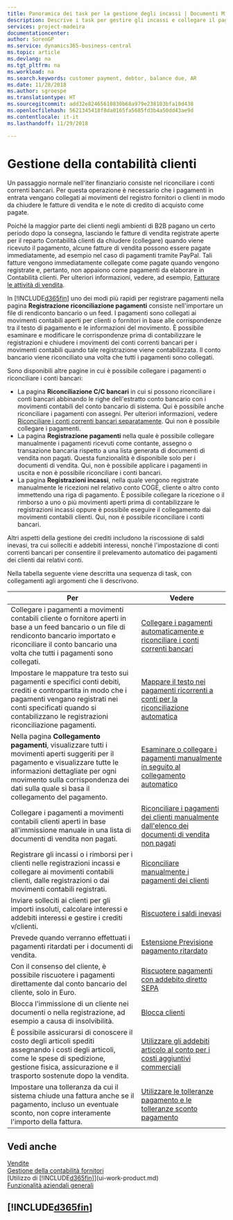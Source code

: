 ```yaml
---
title: Panoramica dei task per la gestione degli incassi | Documenti Microsoft
description: Descrive i task per gestire gli incassi e collegare il pagamento ai movimenti contabili cliente o fornitore.
services: project-madeira
documentationcenter: 
author: SorenGP
ms.service: dynamics365-business-central
ms.topic: article
ms.devlang: na
ms.tgt_pltfrm: na
ms.workload: na
ms.search.keywords: customer payment, debtor, balance due, AR
ms.date: 11/28/2018
ms.author: sgroespe
ms.translationtype: HT
ms.sourcegitcommit: add32e82465610830b68a979e238103bfa10d438
ms.openlocfilehash: 5621345418f8da0165fa5685fd3b4a50dd43ae9d
ms.contentlocale: it-it
ms.lasthandoff: 11/29/2018

---
```

# <a name="managing-receivables"></a>Gestione della contabilità clienti
Un passaggio normale nell'iter finanziario consiste nel riconciliare i conti correnti bancari. Per questa operazione è necessario che i pagamenti in entrata vengano collegati ai movimenti del registro fornitori o clienti in modo da chiudere le fatture di vendita e le note di credito di acquisto come pagate.

Poiché la maggior parte dei clienti negli ambienti di B2B pagano un certo periodo dopo la consegna, lasciando le fatture di vendita registrate aperte per il reparto Contabilità clienti da chiudere (collegare) quando viene ricevuto il pagamento, alcune fatture di vendita possono essere pagate immediatamente, ad esempio nel caso di pagamenti tramite PayPal. Tali fatture vengono immediatamente collegate come pagate quando vengono registrate e, pertanto, non appaiono come pagamenti da elaborare in Contabilità clienti. Per ulteriori informazioni, vedere, ad esempio, [Fatturare le attività di vendita](sales-how-invoice-sales.md).  

In [!INCLUDE[d365fin](includes/d365fin_md.md)] uno dei modi più rapidi per registrare pagamenti nella pagina **Registrazione riconciliazione pagamenti** consiste nell'importare un file di rendiconto bancario o un feed. I pagamenti sono collegati ai movimenti contabili aperti per clienti o fornitori in base alle corrispondenze tra il testo di pagamento e le informazioni del movimento. È possibile esaminare e modificare le corrispondenze prima di contabilizzare le registrazioni e chiudere i movimenti dei conti correnti bancari per i movimenti contabili quando tale registrazione viene contabilizzata. Il conto bancario viene riconciliato una volta che tutti i pagamenti sono collegati.

Sono disponibili altre pagine in cui è possibile collegare i pagamenti o riconciliare i conti bancari:

* La pagina **Riconciliazione C/C bancari** in cui si possono riconciliare i conti bancari abbinando le righe dell'estratto conto bancario con i movimenti contabili del conto bancario di sistema. Qui è possibile anche riconciliare i pagamenti con assegni. Per ulteriori informazioni, vedere [Riconciliare i conti correnti bancari separatamente](bank-how-reconcile-bank-accounts-separately.md). Qui non è possibile collegare i pagamenti.
* La pagina **Registrazione pagamenti** nella quale è possibile collegare manualmente i pagamenti ricevuti come contante, assegno o transazione bancaria rispetto a una lista generata di documenti di vendita non pagati. Questa funzionalità è disponibile solo per i documenti di vendita. Qui, non è possibile applicare i pagamenti in uscita e non è possibile riconciliare i conti bancari.
* La pagina **Registrazioni incassi**, nella quale vengono registrate manualmente le ricezioni nel relativo conto COGE, cliente o altro conto immettendo una riga di pagamento. È possibile collegare la ricezione o il rimborso a uno o più movimenti aperti prima di contabilizzare le registrazioni incassi oppure è possibile eseguire il collegamento dai movimenti contabili clienti. Qui, non è possibile riconciliare i conti bancari.  

Altri aspetti della gestione dei crediti includono la riscossione di saldi inevasi, tra cui solleciti e addebiti interessi, nonché l'impostazione di conti correnti bancari per consentire il prelevamento automatico dei pagamenti dei clienti dai relativi conti.

Nella tabella seguente viene descritta una sequenza di task, con collegamenti agli argomenti che li descrivono.  

| Per | Vedere |
| --- | --- |
| Collegare i pagamenti a movimenti contabili cliente o fornitore aperti in base a un feed bancario o un file di rendiconto bancario importato e riconciliare il conto bancario una volta che tutti i pagamenti sono collegati. |[Collegare i pagamenti automaticamente e riconciliare i conti correnti bancari](receivables-apply-payments-auto-reconcile-bank-accounts.md) |
|Impostare le mappature tra testo sui pagamenti e specifici conti debiti, crediti e contropartita in modo che i pagamenti vengano registrati nei conti specificati quando si contabilizzano le registrazioni riconciliazione pagamenti.|[Mappare il testo nei pagamenti ricorrenti a conti per la riconciliazione automatica](receivables-how-map-text-recurring-payments-accounts-auto-reconcilliation.md)|
|Nella pagina **Collegamento pagamenti**, visualizzare tutti i movimenti aperti suggeriti per il pagamento e visualizzare tutte le informazioni dettagliate per ogni movimento sulla corrispondenza dei dati sulla quale si basa il collegamento del pagamento.|[Esaminare o collegare i pagamenti manualmente in seguito al collegamento automatico](receivables-how-review-apply-payments-auto-application.md)|
| Collegare i pagamenti a movimenti contabili clienti aperti in base all'immissione manuale in una lista di documenti di vendita non pagati. |[Riconciliare i pagamenti dei clienti manualmente dall'elenco dei documenti di vendita non pagati](receivables-how-reconcile-customer-payments-list-unpaid-sales-documents.md) |
| Registrare gli incassi o i rimborsi per i clienti nelle registrazioni incassi e collegare ai movimenti contabili clienti, dalle registrazioni o dai movimenti contabili registrati. |[Riconciliare manualmente i pagamenti dei clienti](receivables-how-apply-sales-transactions-manually.md) |
| Inviare solleciti ai clienti per gli importi insoluti, calcolare interessi e addebiti interessi e gestire i crediti v/clienti. |[Riscuotere i saldi inevasi](receivables-collect-outstanding-balances.md) |
| Prevede quando verranno effettuati i pagamenti ritardati per i documenti di vendita. | [Estensione Previsione pagamento ritardato](ui-extensions-late-payment-prediction.md) |
|Con il consenso del cliente, è possibile riscuotere i pagamenti direttamente dal conto bancario del cliente, solo in Euro.|[Riscuotere pagamenti con addebito diretto SEPA](finance-collect-payments-with-sepa-direct-debit.md)|
|Blocca l'immissione di un cliente nei documenti o nella registrazione, ad esempio a causa di insolvibilità.|[Blocca clienti](receivables-how-block-customers.md)|
|È possibile assicurarsi di conoscere il costo degli articoli spediti assegnando i costi degli articoli, come le spese di spedizione, gestione fisica, assicurazione e il trasporto sostenute dopo la vendita.|[Utilizzare gli addebiti articolo al conto per i costi aggiuntivi commerciali](payables-how-assign-item-charges.md)|
|Impostare una tolleranza da cui il sistema chiude una fattura anche se il pagamento, incluso un eventuale sconto, non copre interamente l'importo della fattura.|[Utilizzare le tolleranze pagamento e le tolleranze sconto pagamento](finance-payment-tolerance-and-payment-discount-tolerance.md)|
## <a name="see-also"></a>Vedi anche
[Vendite](sales-manage-sales.md)  
[Gestione della contabilità fornitori](payables-manage-payables.md)  
[Utilizzo di [!INCLUDE[d365fin](includes/d365fin_md.md)]](ui-work-product.md)  
[Funzionalità aziendali generali](ui-across-business-areas.md)

## [!INCLUDE[d365fin](includes/free_trial_md.md)]  

